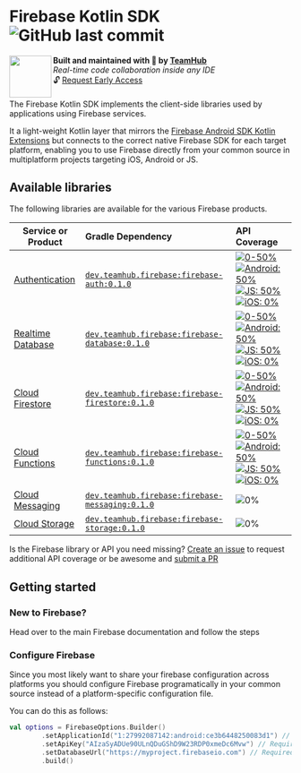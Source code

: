<h1 align="left">Firebase Kotlin SDK <img alt="GitHub last commit" src="https://img.shields.io/github/last-commit/teamhubapp/firebase-kotlin-sdk?style=flat-square"></h1>
<img align="left" width="75px" src="https://avatars2.githubusercontent.com/u/42865805?s=200&v=4"> 
  <b>Built and maintained with 🧡 by <a href="https://teamhub.dev">TeamHub</a></b><br/>
  <i>Real-time code collaboration inside any IDE</i><br/>
  🔓 <a href="https://teamhub.typeform.com/to/uSS8cv">Request Early Access</a>
<h4></h4>

The Firebase Kotlin SDK implements the client-side libraries used by applications using Firebase services. 

It a light-weight Kotlin layer that mirrors the [Firebase Android SDK Kotlin Extensions](https://firebase.github.io/firebase-android-sdk/reference/kotlin/firebase-ktx/) but connects to the correct native Firebase SDK for each target platform, enabling you to use Firebase directly from your common source in multiplatform projects targeting iOS, Android or JS.

## Available libraries

The following libraries are available for the various Firebase products.

| Service or Product	                                                                 | Gradle Dependency                                                                                                                   | API Coverage                                                                                                                                                                                                               |
| ------------------------------------------------------------------------------------ | :-----------------------------------------------------------------------------------------------------------------------------------|:-------------------------------------------------------------------------------------------------------------------------------------------------------------------------------------------------------------------------- |
| [Authentication](https://firebase.google.com/docs/auth#kotlin-android)               | [`dev.teamhub.firebase:firebase-auth:0.1.0`](https://mvnrepository.com/artifact/dev.teamhub.firebase/firebase-auth/0.1.0)           | [![0-50%](https://img.shields.io/badge/-0--50%25-red?style=flat-square)](/firebase-auth/src/commonMain/kotlin/dev/teamhub/firebase/auth/auth.kt) [![Android: 50%](https://img.shields.io/badge/Android-50%25-green?style=flat-square)](/firebase-auth/src/androidMain/kotlin/dev/teamhub/firebase/auth/auth.kt) [![JS: 50%](https://img.shields.io/badge/Web-50%25-red?style=flat-square)](/firebase-auth/src/jsMain/kotlin/dev/teamhub/firebase/auth/auth.kt) [![iOS: 0%](https://img.shields.io/badge/iOS-0%25-blue?style=flat-square)](/firebase-auth/src/iosMain/kotlin/dev/teamhub/firebase/auth/auth.kt) |
| [Realtime Database](https://firebase.google.com/docs/database#kotlin-android)        | [`dev.teamhub.firebase:firebase-database:0.1.0`](https://mvnrepository.com/artifact/dev.teamhub.firebase/firebase-database/0.1.0)   | [![0-50%](https://img.shields.io/badge/-0--50%25-red?style=flat-square)](/firebase-database/src/commonMain/kotlin/dev/teamhub/firebase/auth/database.kt) [![Android: 50%](https://img.shields.io/badge/Android-50%25-green?style=flat-square)](/firebase-database/src/androidMain/kotlin/dev/teamhub/firebase/database/database.kt) [![JS: 50%](https://img.shields.io/badge/Web-50%25-red?style=flat-square)](/firebase-database/src/jsMain/kotlin/dev/teamhub/firebase/database/database.kt) [![iOS: 0%](https://img.shields.io/badge/iOS-0%25-blue?style=flat-square)](/firebase-database/src/iosMain/kotlin/dev/teamhub/firebase/database/database.kt) |
| [Cloud Firestore](https://firebase.google.com/docs/firestore#kotlin-android)         | [`dev.teamhub.firebase:firebase-firestore:0.1.0`](https://mvnrepository.com/artifact/dev.teamhub.firebase/firebase-firestore/0.1.0) | [![0-50%](https://img.shields.io/badge/-0--50%25-red?style=flat-square)](/firebase-firestore/src/commonMain/kotlin/dev/teamhub/firebase/firestore/firestore.kt) [![Android: 50%](https://img.shields.io/badge/Android-50%25-green?style=flat-square)](/firebase-auth/src/androidMain/kotlin/dev/teamhub/firebase/firestore/firestore.kt) [![JS: 50%](https://img.shields.io/badge/Web-50%25-red?style=flat-square)](/firebase-firestore/src/jsMain/kotlin/dev/teamhub/firebase/firestore/firestore.kt) [![iOS: 0%](https://img.shields.io/badge/iOS-0%25-blue?style=flat-square)](/firebase-firestore/src/iosMain/kotlin/dev/teamhub/firebase/firestore/firestore.kt) |
| [Cloud Functions](https://firebase.google.com/docs/functions/callable#kotlin-android)| [`dev.teamhub.firebase:firebase-functions:0.1.0`](https://mvnrepository.com/artifact/dev.teamhub.firebase/firebase-functions/0.1.0) | [![0-50%](https://img.shields.io/badge/-0--50%25-orange?style=flat-square)](/firebase-functions/src/commonMain/kotlin/dev/teamhub/firebase/functions/functions.kt) [![Android: 50%](https://img.shields.io/badge/Android-50%25-green?style=flat-square)](/firebase-functions/src/androidMain/kotlin/dev/teamhub/firebase/functions/functions.kt) [![JS: 50%](https://img.shields.io/badge/Web-50%25-red?style=flat-square)](/firebase-functions/src/jsMain/kotlin/dev/teamhub/firebase/functions/functions.kt) [![iOS: 0%](https://img.shields.io/badge/iOS-0%25-blue?style=flat-square)](/firebase-functions/src/iosMain/kotlin/dev/teamhub/firebase/functions/functions.kt) |
| [Cloud Messaging](https://firebase.google.com/docs/messaging#kotlin-android)         | [`dev.teamhub.firebase:firebase-messaging:0.1.0`](https://mvnrepository.com/artifact/dev.teamhub.firebase/firebase-messaging/0.1.0) | ![0%](https://img.shields.io/badge/-0%25-lightgrey?style=flat-square) |
| [Cloud Storage](https://firebase.google.com/docs/storage#kotlin-android)             | [`dev.teamhub.firebase:firebase-storage:0.1.0`](https://mvnrepository.com/artifact/dev.teamhub.firebase/firebase-storage/0.1.0)     | ![0%](https://img.shields.io/badge/-0%25-lightgrey?style=flat-square) |

Is the Firebase library or API you need missing? [Create an issue](https://github.com/TeamHubApp/firebase-kotlin-sdk/issues/new?labels=API+coverage&template=increase-api-coverage.md&title=Add+%5Bclass+name%5D.%5Bfunction+name%5D+to+%5Blibrary+name%5D+for+%5Bplatform+names%5D) to request additional API coverage or be awesome and [submit a PR](https://github.com/TeamHubApp/firebase-kotlin-sdk/fork)

## Getting started

### New to Firebase?

Head over to the main Firebase documentation and follow the steps 

### Configure Firebase

Since you most likely want to share your firebase configuration across platforms you should configure Firebase programatically in your common source instead of a platform-specific configuration file.

You can do this as follows:

```kotlin
val options = FirebaseOptions.Builder()
        .setApplicationId("1:27992087142:android:ce3b6448250083d1") // Required for Analytics.
        .setApiKey("AIzaSyADUe90ULnQDuGShD9W23RDP0xmeDc6Mvw") // Required for Auth.
        .setDatabaseUrl("https://myproject.firebaseio.com") // Required for RTDB.
        .build()
```
